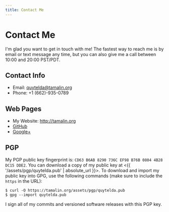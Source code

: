 ```yaml
---
title: Contact Me
---
```


# Contact Me

I'm glad you want to get in touch with me!  The fastest way to reach me is by email or text message any time, but you can also give me a call between 10:00 and 20:00 PST/PDT.

## Contact Info

* Email: <quytelda@tamalin.org>
* Phone: +1 (662)-935-0789

## Web Pages
* My Website: <http://tamalin.org>
* [GitHub](https://github.com/quytelda)
* [Google+](https://plus.google.com/101651962497250411371)

## PGP
My PGP public key fingerprint is: `CD63 B6AB 8290 736C EF98 B76B 0804 4B28 DC15 DDE2`.  You can download a copy of my public key at <{{ '/assets/pgp/quytelda.pub' | absolute_url }}>.  To download and import my public key into GPG, use the following commands (make sure to include the `https` in the URL):
```
$ curl -O https://tamalin.org/assets/pgp/quytelda.pub
$ gpg --import quytelda.pub
```

I sign all of my commits and versioned software releases with this PGP key.
